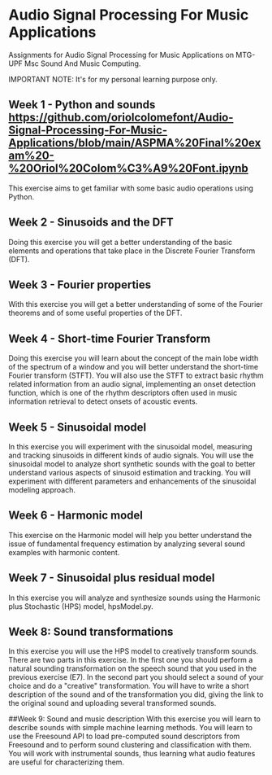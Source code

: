 # Audio Signal Processing For Music Applications
Assignments for Audio Signal Processing for Music Applications on MTG-UPF Msc Sound And Music Computing. 

IMPORTANT NOTE: It's for my personal learning purpose only.


## Week 1 - Python and sounds https://github.com/oriolcolomefont/Audio-Signal-Processing-For-Music-Applications/blob/main/ASPMA%20Final%20exam%20-%20Oriol%20Colom%C3%A9%20Font.ipynb
This exercise aims to get familiar with some basic audio operations using Python.

## Week 2 - Sinusoids and the DFT
Doing this exercise you will get a better understanding of the basic elements and operations that take place in the Discrete Fourier Transform (DFT).

## Week 3 - Fourier properties
With this exercise you will get a better understanding of some of the Fourier theorems and of some useful properties of the DFT.

## Week 4 - Short-time Fourier Transform
Doing this exercise you will learn about the concept of the main lobe width of the spectrum of a window and you will better understand the short-time Fourier transform (STFT). You will also use the STFT to extract basic rhythm related information from an audio signal, implementing an onset detection function, which is one of the rhythm descriptors often used in music information retrieval to detect onsets of acoustic events.

## Week 5 - Sinusoidal model
In this exercise you will experiment with the sinusoidal model, measuring and tracking sinusoids in different kinds of audio signals. You will use the sinusoidal model to analyze short synthetic sounds with the goal to better understand various aspects of sinusoid estimation and tracking. You will experiment with different parameters and enhancements of the sinusoidal modeling approach.

## Week 6 - Harmonic model
This exercise on the Harmonic model will help you better understand the issue of fundamental frequency estimation by analyzing several sound examples with harmonic content.

## Week 7 - Sinusoidal plus residual model
In this exercise you will analyze and synthesize sounds using the Harmonic plus Stochastic (HPS) model, hpsModel.py.

## Week 8: Sound transformations
In this exercise you will use the HPS model to creatively transform sounds. There are two parts in this exercise. In the first one you should perform a natural sounding transformation on the speech sound that you used in the previous exercise (E7). In the second part you should select a sound of your choice and do a "creative" transformation. You will have to write a short description of the sound and of the transformation you did, giving the link to the original sound and uploading several transformed sounds.

##Week 9: Sound and music description
With this exercise you will learn to describe sounds with simple machine learning methods. You will learn to use the Freesound API to load pre-computed sound descriptors from Freesound and to perform sound clustering and classification with them. You will work with instrumental sounds, thus learning what audio features are useful for characterizing them.
